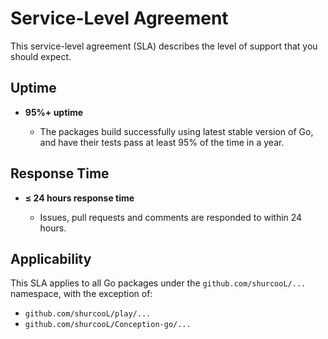 Service-Level Agreement
=======================

This service-level agreement (SLA) describes the level of support that you should expect.

Uptime
------

-	**95%+ uptime**

	-	The packages build successfully using latest stable version of Go, and have their tests pass at least 95% of the time in a year.

Response Time
-------------

-	**≤ 24 hours response time**

	-	Issues, pull requests and comments are responded to within 24 hours.

Applicability
-------------

This SLA applies to all Go packages under the `github.com/shurcooL/...` namespace, with the exception of:

-	`github.com/shurcooL/play/...`
-	`github.com/shurcooL/Conception-go/...`
